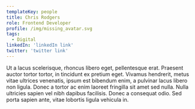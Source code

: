 ```yaml
---
templateKey: people
title: Chris Rodgers
role: Frontend Developer
profile: /img/missing_avatar.svg
tags:
  - Digital
linkedIn: 'linkedIn link'
twitter: 'twitter link'
---
```


Ut a lacus scelerisque, rhoncus libero eget, pellentesque erat. Praesent auctor tortor tortor, in tincidunt ex pretium eget. Vivamus hendrerit, metus vitae ultrices venenatis, ipsum est bibendum enim, a pulvinar lacus libero non ligula. Donec a tortor ac enim laoreet fringilla sit amet sed nulla. Nulla ultricies sapien vel nibh dapibus facilisis. Donec a consequat odio. Sed porta sapien ante, vitae lobortis ligula vehicula in.
